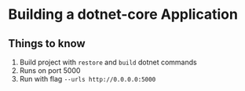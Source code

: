 # Building a dotnet-core Application

## Things to know

1. Build project with `restore` and `build` dotnet commands
1. Runs on port 5000
1. Run with flag `--urls http://0.0.0.0:5000`
